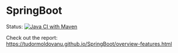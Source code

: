 # SpringBoot



Status:
[![Java CI with Maven](https://github.com/TudorMoldovanu/SpringBoot/actions/workflows/maven.yml/badge.svg)](https://github.com/TudorMoldovanu/SpringBoot/actions/workflows/maven.yml)


Check out the report:
https://tudormoldovanu.github.io/SpringBoot/overview-features.html
